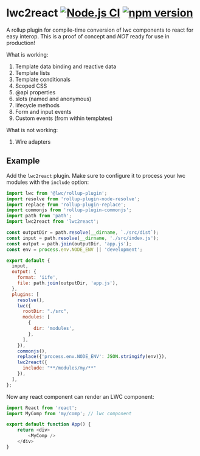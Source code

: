 # lwc2react [![Node.js CI](https://github.com/blittle/lwc2react/workflows/Node.js%20CI/badge.svg)](https://github.com/blittle/lwc2react/actions) [![npm version](https://badge.fury.io/js/lwc2react.svg)](https://badge.fury.io/js/lwc2react)
A rollup plugin for compile-time conversion of lwc components to react for easy interop. This is a proof of concept and _NOT_ ready for use in production!

What is working:

1. Template data binding and reactive data
1. Template lists
1. Template conditionals
1. Scoped CSS
1. @api properties
1. slots (named and anonymous)
1. lifecycle methods
1. Form and input events
1. Custom events (from within templates)

What is not working:

1. Wire adapters


## Example

Add the `lwc2react` plugin. Make sure to configure it to process your lwc modules with the `include` option:

```js
import lwc from '@lwc/rollup-plugin';
import resolve from 'rollup-plugin-node-resolve';
import replace from 'rollup-plugin-replace';
import commonjs from 'rollup-plugin-commonjs';
import path from 'path';
import lwc2react from 'lwc2react';

const outputDir = path.resolve(__dirname, `./src/dist`);
const input = path.resolve(__dirname, './src/index.js');
const output = path.join(outputDir, 'app.js');
const env = process.env.NODE_ENV || 'development';

export default {
  input,
  output: {
    format: 'iife',
    file: path.join(outputDir, 'app.js'),
  },
  plugins: [
    resolve(),
    lwc({
      rootDir: "./src",
      modules: [
        {
          dir: 'modules',
        },
      ],
    }),
    commonjs(),
    replace({'process.env.NODE_ENV': JSON.stringify(env)}),
    lwc2react({
      include: "**/modules/my/**"
    }),
  ],
};
```

Now any react component can render an LWC component:

```js
import React from 'react';
import MyComp from 'my/comp'; // lwc component

export default function App() {
    return <div>
        <MyComp />
    </div>
}
```
